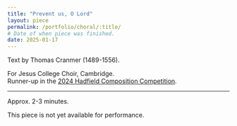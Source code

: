 ```yaml
---
title: "Prevent us, O Lord"
layout: piece
permalink: /portfolio/choral/:title/
# Date of when piece was finished.
date: 2025-01-17
---
```


Text by Thomas Cranmer (1489-1556).

For Jesus College Choir, Cambridge. \
Runner-up in the [2024 Hadfield Composition Competition](https://www.jesus.cam.ac.uk/articles/winners-2024-jesus-college-hadfield-composition-competition-young-composers-announced).

---

Approx. 2-3 minutes.

This piece is not yet available for performance.
<!--
If you are interested in performing this piece, please [get in touch]({{ site.url }}/contacts). -->

<!-- <iframe width="560" height="315" src="https://www.youtube.com/embed/RK0gXV_B1aQ" frameborder="0" allow="autoplay; encrypted-media" allowfullscreen></iframe> -->

